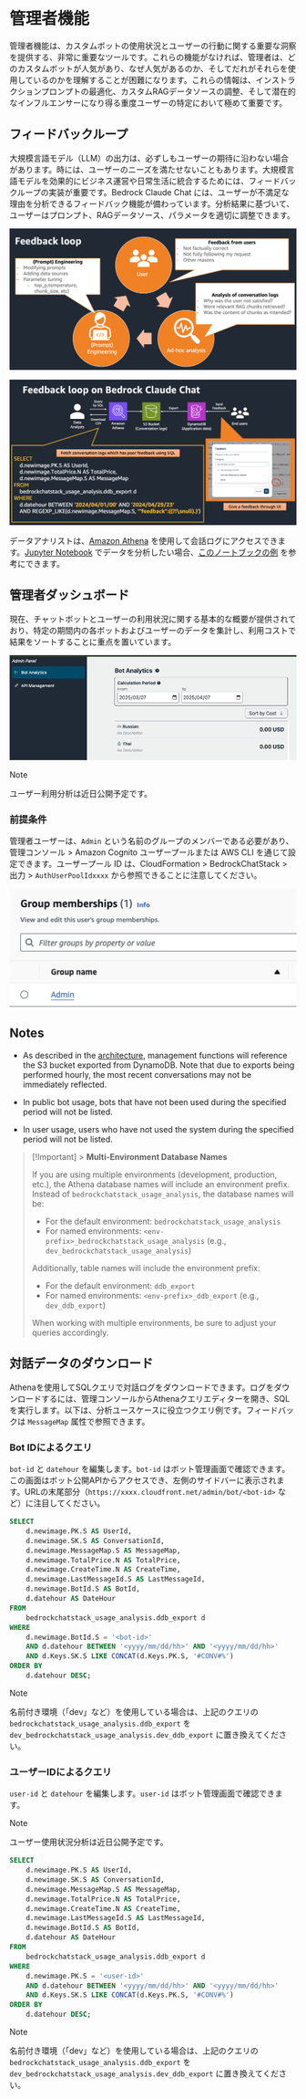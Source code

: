 # 管理者機能

管理者機能は、カスタムボットの使用状況とユーザーの行動に関する重要な洞察を提供する、非常に重要なツールです。これらの機能がなければ、管理者は、どのカスタムボットが人気があり、なぜ人気があるのか、そしてだれがそれらを使用しているのかを理解することが困難になります。これらの情報は、インストラクションプロンプトの最適化、カスタムRAGデータソースの調整、そして潜在的なインフルエンサーになり得る重度ユーザーの特定において極めて重要です。

## フィードバックループ

大規模言語モデル（LLM）の出力は、必ずしもユーザーの期待に沿わない場合があります。時には、ユーザーのニーズを満たせないこともあります。大規模言語モデルを効果的にビジネス運営や日常生活に統合するためには、フィードバックループの実装が重要です。Bedrock Claude Chat には、ユーザーが不満足な理由を分析できるフィードバック機能が備わっています。分析結果に基づいて、ユーザーはプロンプト、RAGデータソース、パラメータを適切に調整できます。

![](./imgs/feedback_loop.png)

![](./imgs/feedback-using-claude-chat.png)

データアナリストは、[Amazon Athena](https://aws.amazon.com/jp/athena/) を使用して会話ログにアクセスできます。[Jupyter Notebook](https://jupyter.org/) でデータを分析したい場合、[このノートブックの例](../examples/notebooks/feedback_analysis_example.ipynb) を参考にできます。

## 管理者ダッシュボード

現在、チャットボットとユーザーの利用状況に関する基本的な概要が提供されており、特定の期間内の各ボットおよびユーザーのデータを集計し、利用コストで結果をソートすることに重点を置いています。

![](./imgs/admin_bot_analytics.png)

> [!Note]
> ユーザー利用分析は近日公開予定です。

### 前提条件

管理者ユーザーは、`Admin` という名前のグループのメンバーである必要があり、管理コンソール > Amazon Cognito ユーザープールまたは AWS CLI を通じて設定できます。ユーザープール ID は、CloudFormation > BedrockChatStack > 出力 > `AuthUserPoolIdxxxx` から参照できることに注意してください。

![](./imgs/group_membership_admin.png)

## Notes

- As described in the [architecture](../README.md#architecture), management functions will reference the S3 bucket exported from DynamoDB. Note that due to exports being performed hourly, the most recent conversations may not be immediately reflected.

- In public bot usage, bots that have not been used during the specified period will not be listed.

- In user usage, users who have not used the system during the specified period will not be listed.

> [!Important] > **Multi-Environment Database Names**
>
> If you are using multiple environments (development, production, etc.), the Athena database names will include an environment prefix. Instead of `bedrockchatstack_usage_analysis`, the database names will be:
>
> - For the default environment: `bedrockchatstack_usage_analysis`
> - For named environments: `<env-prefix>_bedrockchatstack_usage_analysis` (e.g., `dev_bedrockchatstack_usage_analysis`)
>
> Additionally, table names will include the environment prefix:
>
> - For the default environment: `ddb_export`
> - For named environments: `<env-prefix>_ddb_export` (e.g., `dev_ddb_export`)
>
> When working with multiple environments, be sure to adjust your queries accordingly.

## 対話データのダウンロード

Athenaを使用してSQLクエリで対話ログをダウンロードできます。ログをダウンロードするには、管理コンソールからAthenaクエリエディターを開き、SQLを実行します。以下は、分析ユースケースに役立つクエリ例です。フィードバックは `MessageMap` 属性で参照できます。

### Bot IDによるクエリ

`bot-id` と `datehour` を編集します。`bot-id` はボット管理画面で確認できます。この画面はボット公開APIからアクセスでき、左側のサイドバーに表示されます。URLの末尾部分（`https://xxxx.cloudfront.net/admin/bot/<bot-id>` など）に注目してください。

```sql
SELECT
    d.newimage.PK.S AS UserId,
    d.newimage.SK.S AS ConversationId,
    d.newimage.MessageMap.S AS MessageMap,
    d.newimage.TotalPrice.N AS TotalPrice,
    d.newimage.CreateTime.N AS CreateTime,
    d.newimage.LastMessageId.S AS LastMessageId,
    d.newimage.BotId.S AS BotId,
    d.datehour AS DateHour
FROM
    bedrockchatstack_usage_analysis.ddb_export d
WHERE
    d.newimage.BotId.S = '<bot-id>'
    AND d.datehour BETWEEN '<yyyy/mm/dd/hh>' AND '<yyyy/mm/dd/hh>'
    AND d.Keys.SK.S LIKE CONCAT(d.Keys.PK.S, '#CONV#%')
ORDER BY
    d.datehour DESC;
```

> [!Note]
> 名前付き環境（「dev」など）を使用している場合は、上記のクエリの `bedrockchatstack_usage_analysis.ddb_export` を `dev_bedrockchatstack_usage_analysis.dev_ddb_export` に置き換えてください。

### ユーザーIDによるクエリ

`user-id` と `datehour` を編集します。`user-id` はボット管理画面で確認できます。

> [!Note]
> ユーザー使用状況分析は近日公開予定です。

```sql
SELECT
    d.newimage.PK.S AS UserId,
    d.newimage.SK.S AS ConversationId,
    d.newimage.MessageMap.S AS MessageMap,
    d.newimage.TotalPrice.N AS TotalPrice,
    d.newimage.CreateTime.N AS CreateTime,
    d.newimage.LastMessageId.S AS LastMessageId,
    d.newimage.BotId.S AS BotId,
    d.datehour AS DateHour
FROM
    bedrockchatstack_usage_analysis.ddb_export d
WHERE
    d.newimage.PK.S = '<user-id>'
    AND d.datehour BETWEEN '<yyyy/mm/dd/hh>' AND '<yyyy/mm/dd/hh>'
    AND d.Keys.SK.S LIKE CONCAT(d.Keys.PK.S, '#CONV#%')
ORDER BY
    d.datehour DESC;
```

> [!Note]
> 名前付き環境（「dev」など）を使用している場合は、上記のクエリの `bedrockchatstack_usage_analysis.ddb_export` を `dev_bedrockchatstack_usage_analysis.dev_ddb_export` に置き換えてください。